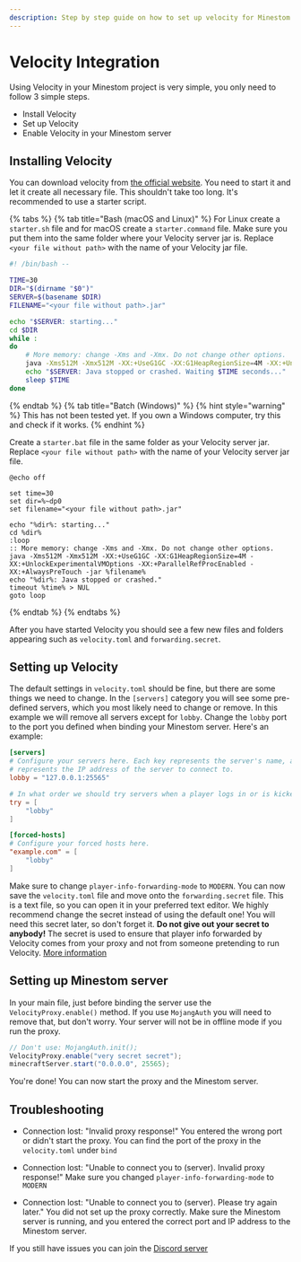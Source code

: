 ```yaml
---
description: Step by step guide on how to set up velocity for Minestom
---
```


# Velocity Integration

Using Velocity in your Minestom project is very simple, you only need to follow 3 simple steps.

* Install Velocity
* Set up Velocity
* Enable Velocity in your Minestom server

## Installing Velocity
You can download velocity from [the official website](https://papermc.io/downloads/velocity). You need to start it and let it create all necessary file. This shouldn't take too long. It's recommended to use a starter script.

{% tabs %}
{% tab title="Bash (macOS and Linux)" %}
For Linux create a `starter.sh` file and for macOS create a `starter.command` file. Make sure you put them into the same folder where your Velocity server jar is. Replace `<your file without path>` with the name of your Velocity jar file.

```bash
#! /bin/bash --

TIME=30
DIR="$(dirname "$0")"
SERVER=$(basename $DIR)
FILENAME="<your file without path>.jar"

echo "$SERVER: starting..."
cd $DIR
while :
do
	# More memory: change -Xms and -Xmx. Do not change other options.
	java -Xms512M -Xmx512M -XX:+UseG1GC -XX:G1HeapRegionSize=4M -XX:+UnlockExperimentalVMOptions -XX:+ParallelRefProcEnabled -XX:+AlwaysPreTouch -jar $FILENAME
	echo "$SERVER: Java stopped or crashed. Waiting $TIME seconds..."
	sleep $TIME
done
```
{% endtab %}
{% tab title="Batch (Windows)" %}
{% hint style="warning" %}
This has not been tested yet. If you own a Windows computer, try this and check if it works.
{% endhint %}

Create a `starter.bat` file in the same folder as your Velocity server jar. Replace `<your file without path>` with the name of your Velocity server jar file.

```batch
@echo off

set time=30
set dir=%~dp0
set filename="<your file without path>.jar"

echo "%dir%: starting..."
cd %dir%
:loop
:: More memory: change -Xms and -Xmx. Do not change other options.
java -Xms512M -Xmx512M -XX:+UseG1GC -XX:G1HeapRegionSize=4M -XX:+UnlockExperimentalVMOptions -XX:+ParallelRefProcEnabled -XX:+AlwaysPreTouch -jar %filename%
echo "%dir%: Java stopped or crashed."
timeout %time% > NUL
goto loop
```
{% endtab %}
{% endtabs %}

After you have started Velocity you should see a few new files and folders appearing such as `velocity.toml` and `forwarding.secret`.

## Setting up Velocity
The default settings in `velocity.toml` should be fine, but there are some things we need to change. In the `[servers]` category you will see some pre-defined servers, which you most likely need to change or remove. In this example we will remove all servers except for `lobby`. Change the `lobby` port to the port you defined when binding your Minestom server. Here's an example:

```toml
[servers]
# Configure your servers here. Each key represents the server's name, and the value
# represents the IP address of the server to connect to.
lobby = "127.0.0.1:25565"

# In what order we should try servers when a player logs in or is kicked from a server.
try = [
    "lobby"
]

[forced-hosts]
# Configure your forced hosts here.
"example.com" = [
    "lobby"
]
```

Make sure to change `player-info-forwarding-mode` to `MODERN`. You can now save the `velocity.toml` file and move onto the `forwarding.secret` file. This is a text file, so you can open it in your preferred text editor. We highly recommend change the secret instead of using the default one! You will need this secret later, so don't forget it. **Do not give out your secret to anybody!** The secret is used to ensure that player info forwarded by Velocity comes from your proxy and not from someone pretending to run Velocity. [More information](https://docs.papermc.io/velocity/configuration)

## Setting up Minestom server
In your main file, just before binding the server use the `VelocityProxy.enable()` method. If you use `MojangAuth` you will need to remove that, but don't worry. Your server will not be in offline mode if you run the proxy.

```java
// Don't use: MojangAuth.init();
VelocityProxy.enable("very secret secret");
minecraftServer.start("0.0.0.0", 25565);
```

You're done! You can now start the proxy and the Minestom server.

## Troubleshooting
- Connection lost: "Invalid proxy response!"
You entered the wrong port or didn't start the proxy. You can find the port of the proxy in the `velocity.toml` under `bind`

- Connection lost: "Unable to connect you to (server). Invalid proxy response!"
Make sure you changed `player-info-forwarding-mode` to `MODERN`

- Connection lost: "Unable to connect you to (server). Please try again later."
You did not set up the proxy correctly. Make sure the Minestom server is running, and you entered the correct port and IP address to the Minestom server.

If you still have issues you can join the [Discord server](https://discord.gg/Pt9Mgd9cgR)

